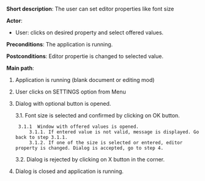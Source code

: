 **Short description**: The user can set editor properties like font size

**Actor**:

* User: clicks on desired property and select offered values.

**Preconditions**: The application is running.

**Postconditions**: Editor propertie is changed to selected value.

**Main path**:
1. Application is running (blank document or editing mod)
2. User clicks on SETTINGS option from Menu
3. Dialog with optional button is opened.

    3.1. Font size is selected and confirmed by clicking on OK button.

        3.1.1  Window with offered values is opened.    
            3.1.1. If entered value is not valid, message is displayed. Go back to step 3.1.1.
            3.1.2. If one of the size is selected or entered, editor property is changed. Dialog is accepted, go to step 4.

    3.2. Dialog is rejected by clicking on X button in the corner.

4. Dialog is closed and application is running.